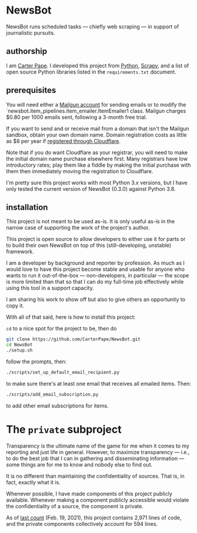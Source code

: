 # NewsBot

NewsBot runs scheduled tasks — chiefly web scraping — in support of journalistic pursuits.

## authorship

I am [Carter Pape](https://carterpape.com). I developed this project from [Python](https://python.org), [Scrapy](https://scrapy.org), and a list of open source Python libraries listed in the `requirements.txt` document.

## prerequisites

You will need either a [Mailgun account](https://signup.mailgun.com/new/signup) for sending emails or to modify the `newsbot.item_pipelines.item_emailer.ItemEmailer1 class. Mailgun charges $0.80 per 1000 emails sent, following a 3-month free trial.

If you want to send and or receive mail from a domain that isn't the Mailgun sandbox, obtain your own domain name. Domain registration costs as little as $8 per year if [registered through Cloudflare](https://www.cloudflare.com/products/registrar/).

Note that if you do want Cloudflare as your registrar, you will need to make the initial domain name purchase elsewhere first. Many registrars have low introductory rates; play them like a fiddle by making the initial purchase with them then immediately moving the registration to Cloudflare.

I'm pretty sure this project works with most Python 3.x versions, but I have only tested the current version of NewsBot (0.3.0) against Python 3.8.

## installation

This project is not meant to be used as-is. It is only useful as-is in the narrow case of supporting the work of the project's author.

This project is open source to allow developers to either use it for parts or to build their own NewsBot on top of this (still-developing, unstable) framework.

I am a developer by background and reporter by profession. As much as I would love to have this project become stable and usable for anyone who wants to run it out-of-the-box — non-developers, in particular — the scope is more limited than that so that I can do my full-time job effectively while using this tool in a support capacity.

I am sharing his work to show off but also to give others an opportunity to copy it.

With all of that said, here is how to install this project:

`cd` to a nice spot for the project to be, then do

```zsh
git clone https://github.com/CarterPape/NewsBot.git
cd NewsBot
./setup.sh
```

follow the prompts, then:

```zsh
./scripts/set_up_default_email_recipient.py
```

to make sure there's at least one email that receives all emailed items. Then:

```zsh
./scripts/add_email_subscription.py
```

to add other email subscriptions for items.

# The `private` subproject

Transparency is the ultimate name of the game for me when it comes to my reporting and just life in general. However, to maximize transparency — i.e., to do the best job that I can in gathering and disseminating information — some things are for me to know and nobody else to find out.

It is no different than maintaining the confidentiality of sources. That is, in fact, exactly what it is.

Whenever possible, I have made components of this project publicly available. Whenever making a component publicly accessible would violate the confidentiality of a source, the component is private.

As of [last count](https://github.com/AlDanial/cloc) (Feb. 19, 2021), this project contains 2,971 lines of code, and the private components collectively account for 594 lines.
